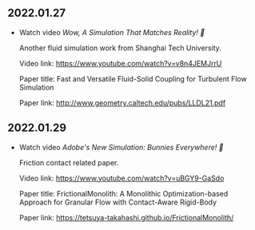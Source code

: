 2022.01.27
---

- Watch video *Wow, A Simulation That Matches Reality! 🤯*
  
  Another fluid simulation work from Shanghai Tech University.

  Video link: <https://www.youtube.com/watch?v=v8n4JEMJrrU>

  Paper title: Fast and Versatile Fluid-Solid Coupling for Turbulent Flow Simulation

  Paper link: <http://www.geometry.caltech.edu/pubs/LLDL21.pdf>


2022.01.29
---

- Watch video *Adobe's New Simulation: Bunnies Everywhere! 🐰*
  
  Friction contact related paper.

  Video link: <https://www.youtube.com/watch?v=uBGY9-GaSdo>

  Paper title: FrictionalMonolith: A Monolithic Optimization-based Approach for Granular Flow with Contact-Aware Rigid-Body

  Paper link: <https://tetsuya-takahashi.github.io/FrictionalMonolith/>


